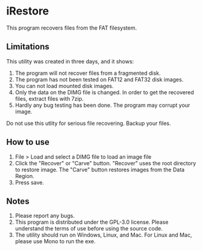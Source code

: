 # iRestore

This program recovers files from the FAT filesystem.

Limitations
-----------

This utility was created in three days, and it shows:

1. The program will not recover files from a fragmented disk.
2. The program has not been tested on FAT12 and FAT32 disk images.
3. You can not load mounted disk images.
4. Only the data on the DIMG file is changed. In order to get the recovered files, extract files with 7zip.
5. Hardly any bug testing has been done. The program may corrupt your image.

Do not use this utlity for serious file recovering. Backup your files.

How to use
----------
1. File > Load and select a DIMG file to load an image file
2. Click the "Recover" or "Carve" button. "Recover" uses the root directory to restore image. The "Carve" button restores images from the Data Region.
3. Press save.

Notes
-----

1. Please report any bugs.
2. This program is distributed under the GPL-3.0 license. Please understand the terms of use before using the source code.
3. The utility should run on Windows, Linux, and Mac. For Linux and Mac, please use Mono to run the exe.
